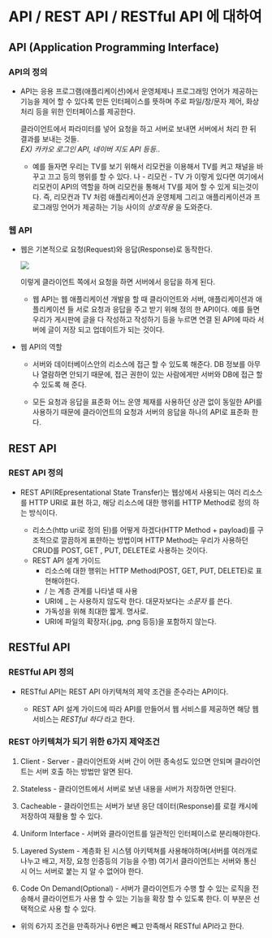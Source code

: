 # API / REST API / RESTful API 에 대하여

## API (Application Programming Interface)

 ### API의 정의

  + API는 응용 프로그램(애플리케이션)에서 운영체제나 프로그래밍 언어가 제공하는 기능을 
    제어 할 수 있다록 만든 인터페이스를 뜻하며
    주로 파일/창/문자 제어, 화상 처리 등을 위한 인터페이스를 제공한다. 

    클라이언트에서 파라미터를 넣어 요청을 하고 서버로 보내면 서버에서 처리 한 뒤 결과를 보내는 것들.<br>
    _EX) 카카오 로그인 API, 네이버 지도 API 등등.._

      - 예를 들자면 우리는 TV를 보기 위해서 리모컨을 이용해서 TV를 켜고 채널을 바꾸고 끄고 등의 행위를 할 수 있다.
          나 - 리모컨 - TV 가 이렇게 있다면 여기에서 리모컨이 API의 역할을 하며 리모컨을 통해서 TV를 제어 할 수 있게 되는것이다.
          즉, 리모컨과 TV 처럼 애플리케이션과 운영체제 그리고 애플리케이션과 프로그래밍 언어가 제공하는 기능 사이의 _상호작용_ 을 도와준다.

### 웹 API

  + 웹은 기본적으로 요청(Request)와 응답(Response)로 동작한다.

    ![](https://velog.velcdn.com/images%2Ftaeha7b%2Fpost%2F60b3813e-6a51-4598-a412-62e4267a7e00%2F%EC%9A%94%EC%B2%AD%EA%B3%BC%20%EC%9D%91%EB%8B%B5.png)
    
    이렇게 클라이언트 쪽에서 요청을 하면 서버에서 응답을 하게 된다.

    - 웹 API는 웹 애플리케이션 개발을 할 때 클라이언트와 서버, 애플리케이션과 애플리케이션 들 서로 요청과 응답을 주고 받기 위해 정의 한 API이다.
        예를 들면 우리가 게시판에 글을 다 작성하고 작성하기 등을 누르면 연결 된 API에 따라 서버에 글이 저장 되고 업데이트가 되는 것이다. 

  + 웹 API의 역할
    - 서버와 데이터베이스안의 리소스에 접근 할 수 있도록 해준다.
       DB 정보를 아무나 열람하면 안되기 때문에, 접근 권한이 있는 사람에게만 서버와 DB에 접근 할 수 있도록 해 준다.

    - 모든 요청과 응답을 표준화
       어느 운영 체재를 사용하던 상관 없이 동일한 API를 사용하기 때문에 클라이언트의 요청과 서버의 응답을 하나의 API로 표준화 한다.

## REST API 

  ### REST API 정의

  + REST API(REpresentational State Transfer)는 웹상에서 사용되는 여러 리소스를 HTTP URI로 표현 하고, 해당 리소스에 대한 행위를 HTTP Method로 정의 하는 방식이다.

      - 리소스(http uri로 정의 된)를 어떻게 하겠다(HTTP Method + payload)를 구조적으로 깔끔하게 표햔하는 방법이며
        HTTP Method는 우리가 사용하던 CRUD를 POST, GET , PUT, DELETE로 사용하는 것이다.
    
    + REST API 설계 가이드
      - 리소스에 대한 행위는 HTTP Method(POST, GET, PUT, DELETE)로 표현해야한다.
      - / 는 계층 관계를 나타낼 때 사용
      - URI에 _ 는 사용하지 않도락 한다. 대문자보다는 _소문자_ 를 쓴다.
      - 가독성을 위해 최대한 짧게. 명사로.
      - URI에 파일의 확장자(.jpg, .png  등등)을 포함하지 않는다.

## RESTful API 

 ### RESTful API 정의

  + RESTful API는 REST API 아키텍쳐의 제약 조건을 준수라는 API이다.

    - REST API 설계 가이드에 따라 API를 만들어서 웹 서비스를 제공하면 해당 웹 서비스는 _RESTful 하다_ 라고 한다.

  ### REST 아키텍쳐가 되기 위한 6가지 제약조건

  1. Client - Server
    - 클라이언트와 서버 간이 어떤 종속성도 있으면 안되며 클라이언트는 서버 호출 하는 방법만 알면 된다.

  2. Stateless
    - 클라이언트에서 서버로 보낸 내용을 서버가 저장하면 안된다.

  3. Cacheable
    - 클라이언트는 서버가 보낸 응단 데이터(Response)를 로컬 캐시에 저장하여 재활용 할 수 있다.

  4. Uniform Interface
    - 서버와 클라이언트를 일관적인 인터페이스로 분리해야한다. 

  5. Layered System
    - 계층화 된 시스템 아키텍쳐를 사용해야하며(서버를 여러개로 나누고 배고, 저장, 요청 인증등의 기능을 수행) 여기서 클라이언트는 서버와 통신 시
      어느 서버로 붙는 지 알 수 없어야 한다.
  
  6. Code On Demand(Optional)
    - 서버가 클라이언트가 수행 할 수 있는 로직을 전송해서 클라이언트가 사용 할 수 있는 기능을 확장 할 수 있도록 한다.
      이 부분은 선택적으로 사용 할 수 있다.
  
  + 위의 6가지 조건을 만족하거나 6번은 빼고 만족해서 RESTful API라고 한다. 